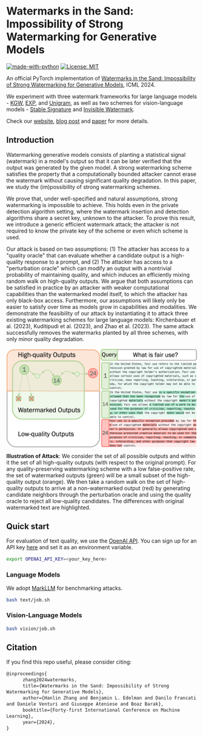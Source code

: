 # Watermarks in the Sand: Impossibility of Strong Watermarking for Generative Models

[![made-with-python](https://img.shields.io/badge/Made%20with-Python-red.svg)](#python)
[![License: MIT](https://img.shields.io/badge/License-MIT-yellow.svg)](https://opensource.org/licenses/MIT)

An official PyTorch implementation of [Watermarks in the Sand: Impossibility of Strong Watermarking for Generative Models](https://arxiv.org/abs/2311.04378), ICML 2024.

We experiment with three watermark frameworks for large language models - [KGW](https://arxiv.org/abs/2301.10226), [EXP](https://arxiv.org/abs/2307.15593), and [Unigram](https://arxiv.org/abs/2306.17439), as well as two schemes for vision-language models - [Stable Signature](https://arxiv.org/abs/2303.15435) and [Invisible Watermark](https://github.com/ShieldMnt/invisible-watermark).

Check our [website](https://hanlin-zhang.com/impossibility-watermarks/), [blog post](https://www.harvard.edu/kempner-institute/2023/11/09/watermarking-in-the-sand/) and [paper](https://arxiv.org/abs/2311.04378) for more details.

## Introduction
Watermarking generative models consists of planting a statistical signal (watermark) in a model's output so that it can be later verified that the output was generated by the given model. A strong watermarking scheme satisfies the property that a computationally bounded attacker cannot erase the watermark without causing significant quality degradation. In this paper, we study the (im)possibility of strong watermarking schemes.

We prove that, under well-specified and natural assumptions, strong watermarking is impossible to achieve. This holds even in the private detection algorithm setting, where the watermark insertion and detection algorithms share a secret key, unknown to the attacker. To prove this result, we introduce a generic efficient watermark attack; the attacker is not required to know the private key of the scheme or even which scheme is used.

Our attack is based on two assumptions: (1) The attacker has access to a "quality oracle" that can evaluate whether a candidate output is a high-quality response to a prompt, and (2) The attacker has access to a "perturbation oracle" which can modify an output with a nontrivial probability of maintaining quality, and which induces an efficiently mixing random walk on high-quality outputs. We argue that both assumptions can be satisfied in practice by an attacker with weaker computational capabilities than the watermarked model itself, to which the attacker has only black-box access. Furthermore, our assumptions will likely only be easier to satisfy over time as models grow in capabilities and modalities. We demonstrate the feasibility of our attack by instantiating it to attack three existing watermarking schemes for large language models: Kirchenbauer et al. (2023), Kuditipudi et al. (2023), and Zhao et al. (2023). The same attack successfully removes the watermarks planted by all three schemes, with only minor quality degradation.

<img align="center" src="assets/overview.png" width="750">

**Illustration of Attack**: We consider the set of all possible outputs and within it the set of all high-quality outputs (with respect to the original prompt). For any quality-preserving watermarking scheme with a low false-positive rate, the set of watermarked outputs (green) will be a small subset of the high-quality output (orange). We then take a random walk on the set of high-quality outputs to arrive at a non-watermarked output (red) by generating candidate neighbors through the perturbation oracle and using the quality oracle to reject all low-quality candidates. The differences with original watermarked text are highlighted.


## Quick start

For evaluation of text quality, we use the [OpenAI API](https://beta.openai.com/docs/api-reference/completions/create). You can sign up for an API key [here](https://beta.openai.com/signup/) and set it as an environment variable.
```bash
export OPENAI_API_KEY=<your_key_here>
```
### Language Models
We adopt [MarkLLM](https://github.com/THU-BPM/MarkLLM) for benchmarking attacks.
```bash
bash text/job.sh
```

### Vision-Language Models
```bash 
bash vision/job.sh
```


## Citation 
If you find this repo useful, please consider citing: 
```
@inproceedings{
      zhang2024watermarks,
      title={Watermarks in the Sand: Impossibility of Strong Watermarking for Generative Models},
      author={Hanlin Zhang and Benjamin L. Edelman and Danilo Francati and Daniele Venturi and Giuseppe Ateniese and Boaz Barak},
      booktitle={Forty-first International Conference on Machine Learning},
      year={2024},
}
```